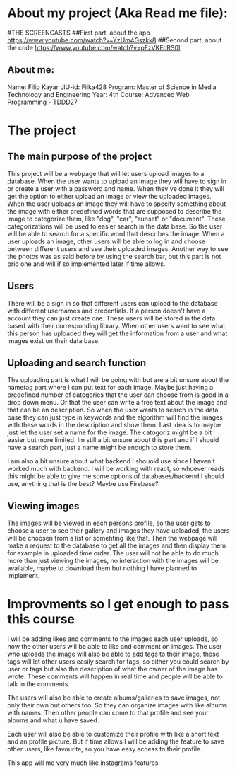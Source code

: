 # About my project (Aka Read me file):

#THE SCREENCASTS
##First part, about the app
https://www.youtube.com/watch?v=YzUm4Gszkk8
##Second part, about the code
https://www.youtube.com/watch?v=pFzVKFcRS0I

## About me:

Name: Filip Kayar 
LIU-id: Filka428 
Program: Master of Science in Media Technology and Engineering 
Year: 4th
Course: Advanced Web Programming - TDDD27

# The project
## The main purpose of the project

This project will be a webpage that will let users upload images to a database. When the user wants to upload an image they will have to sign in or create a user with a password and name. When they've done it they will get the option to either upload an image or view the uploaded images. When the user uploads an image they will have to specify something about the image with either predefined words that are supposed to describe the image to categorize them, like "dog", "car", "sunset" or "document". These categorizations will be used to easier search in the data base. So the user will be able to search for a specific word that describes the image. When a user uploads an image, other users will be able to log in and choose between different users and see their uploaded images. Another way to see the photos was as said before by using the search bar, but this part is not prio one and will if so implemented later if time allows. 

## Users

There will be a sign in so that different users can upload to the database with different usernames and credentials. If a person doesn't have a account they can just create one. These users will be stored in the data based with their corresponding library. When other users want to see what this person has uploaded they will get the information from a user and what images exist on their data base. 

## Uploading and search function

The uploading part is what I will be going with but are a bit unsure about the nametag part where I can put text for each image. Maybe just having a predefined number of categories that the user can choose from is good in a drop down menu. Or that the user can write a free text about the image and that can be an description. So when the user wants to search in the data base they can just type in keywords and the algorithm will find the images with these words in the description and show them. Last idea is to maybe just let the user set a name for the image. The catogoriz might be a bit easier but more limited. Im still a bit unsure about this part and if I should have a search part, just a name might be enough to store them. 

I am also a bit unsure about what backend I shouold use since I haven't worked much with backend. I will be working with react, so whoever reads this might be able to give me some options of databases/backend I should use, anything that is the best? Maybe use Firebase?

## Viewing images

The images will be viewed in each persons profile, so the user gets to choose a user to see their gallery and images they have uploaded, the users will be choosen from a list or somehting like that. Then the webpage will make a request to the database to get all the images and then display them for example in uploaded time order. The user will not be able to do much more than just viewing the images, no interaction with the images will be available, maybe to download them but nothing I have planned to implement. 


# Improvments so I get enough to pass this course
I will be adding likes and comments to the images each user uploads, so now the other users will be able to like and comment on images. The user who uploads the image will also be able to add tags to their image, these tags will let other users easily search for tags, so either you could search by user or tags but also the description of what the owner of the image has wrote. These comments will happen in real time and people will be able to talk in the comments. 

The users will also be able to create albums/galleries to save images, not only their own but others too. So they can organize images with like albums with names. Then other people can come to that profile and see your albums and what u have saved. 

Each user will also be able to customize their profile with like a short text and an profile picture. But if time allows I will be adding the feature to save other users, like favourite, so you have easy access to their profile. 

This app will me very much like instagrams features
